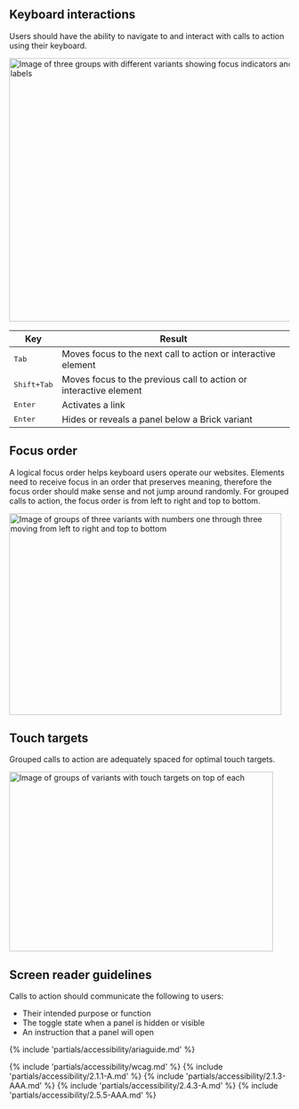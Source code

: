 ## Keyboard interactions

Users should have the ability to navigate to and interact with calls to action using their keyboard.

<uxdot-example width-adjustment="872px">
  <img src="../cta-a11y-keyboard-interactions.png"
        alt="Image of three groups with different variants showing focus indicators and tab key labels"
        width="586"
        height="474">
</uxdot-example>

<rh-table>
  <table>
    <thead>
      <tr>
        <th scope="col" data-label="Key">Key</th>
        <th scope="col" data-label="Result">Result</th>
      </tr>
    </thead>
    <tbody>
      <tr>
        <td data-label="Key"><kbd>Tab</kbd></td>
        <td data-label="Result">Moves focus to the next call to action or interactive element</td>
      </tr>
      <tr>
        <td data-label="Key"><kbd>Shift+Tab</kbd</td>
        <td data-label="Result">Moves focus to the previous call to action or interactive element</td>
      </tr>
      <tr>
        <td data-label="Key"><kbd>Enter</kbd</td>
        <td data-label="Result">Activates a link</td>
      </tr>
      <tr>
        <td data-label="Key"><kbd>Enter</kbd</td>
        <td data-label="Result">Hides or reveals a panel below a Brick variant</td>
      </tr>
    </tbody>
  </table>
</rh-table>


## Focus order

A logical focus order helps keyboard users operate our websites. Elements need to receive focus in an order that preserves meaning, therefore the focus order should make sense and not jump around randomly. For grouped calls to action, the focus order is from left to right and top to bottom.

<uxdot-example width-adjustment="465px">
  <img src="../cta-a11y-focus-order.png"
        alt="Image of groups of three variants with numbers one through three moving from left to right and top to bottom"
        width="489"
        height="363">
</uxdot-example>

## Touch targets

Grouped calls to action are adequately spaced for optimal touch targets.

<uxdot-example width-adjustment="474px">
  <img src="../cta-a11y-touch-targets.png"
        alt="Image of groups of variants with touch targets on top of each"
        width="474"
        height="323">
</uxdot-example>

## Screen reader guidelines

Calls to action should communicate the following to users:
- Their intended purpose or function
- The toggle state when a panel is hidden or visible
- An instruction that a panel will open

{% include 'partials/accessibility/ariaguide.md' %}

{% include 'partials/accessibility/wcag.md' %}
{% include 'partials/accessibility/2.1.1-A.md' %}
{% include 'partials/accessibility/2.1.3-AAA.md' %}
{% include 'partials/accessibility/2.4.3-A.md' %}
{% include 'partials/accessibility/2.5.5-AAA.md' %}